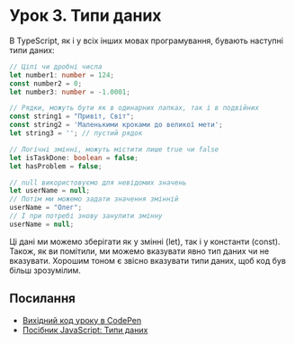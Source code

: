 # Урок 3. Типи даних

В TypeScript, як і у всіх інших мовах програмування, бувають наступні типи даних:

```typescript
// Цілі чи дробні числа
let number1: number = 124;
const number2 = 0;
let number3: number = -1.0001;

// Рядки, можуть бути як в одинарних лапках, так і в подвійних
const string1 = "Привіт, Світ";
const string2 = 'Маленькими кроками до великої мети';
let string3 = ''; // пустий рядок

// Логічні змінні, можуть містити лише true чи false
let isTaskDone: boolean = false;
let hasProblem = false;

// null використовуємо для невідомих значень
let userName = null;
// Потім ми можемо задати значення змінній
userName = "Олег";
// І при потребі знову занулити змінну
userName = null;
```

Ці дані ми можемо зберігати як у змінні (let), так і у константи (const). Також, як ви помітили, ми можемо вказувати явно тип даних чи не вказувати. Хорошим тоном є звісно вказувати типи даних, щоб код був більш зрозумілим.

## Посилання

- [Вихідний код уроку в CodePen](https://codepen.io/Yevhen-Sakara/pen/bGPxLYb)
- [Посібник JavaScript: Типи даних](https://uk.javascript.info/types)